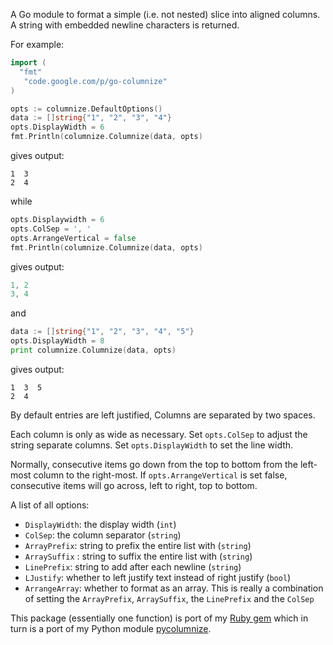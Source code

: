 A Go module to format a simple (i.e. not nested) slice into aligned
columns. A string with embedded newline characters is returned.

For example:

```go
import (
  "fmt"
   "code.google.com/p/go-columnize"
)

opts := columnize.DefaultOptions()
data := []string{"1", "2", "3", "4"}
opts.DisplayWidth = 6
fmt.Println(columnize.Columnize(data, opts)
```

gives output:
```
1  3
2  4
```

while

```go
opts.Displaywidth = 6
opts.ColSep = ', '
opts.ArrangeVertical = false
fmt.Println(columnize.Columnize(data, opts)
```

gives output:

```go
1, 2
3, 4
```

and

```go
data := []string{"1", "2", "3", "4", "5"}
opts.DisplayWidth = 8
print columnize.Columnize(data, opts)
```

gives output:

```
1  3  5
2  4
```

By default entries are left justified, Columns are separated by two spaces.

Each column is only as wide as necessary. Set `opts.ColSep` to adjust the string separate columns. Set `opts.DisplayWidth` to set the line width.

Normally, consecutive items go down from the top to bottom from the left-most column to the right-most. If `opts.ArrangeVertical` is set false, consecutive items will go across, left to right, top to bottom.

A list of all options:

* `DisplayWidth`:  the display width (`int`)
* `ColSep`: the column separator (`string`)
* `ArrayPrefix`: string to prefix the entire list with (`string`)
* `ArraySuffix` : string to suffix the entire list with (`string`)
* `LinePrefix`: string to add after each newline (`string`)
* `LJustify`: whether to left justify text instead of right justify (`bool`)
* `ArrangeArray`: whether to format as an array. This is really a combination of setting the `ArrayPrefix`, `ArraySuffix`, the `LinePrefix` and the `ColSep`


This package (essentially one function) is port of my [Ruby gem](https://rubygems.org/gems/columnize) which in turn is a port of my Python module [pycolumnize](http://code.google.com/p/pycolumnize).
